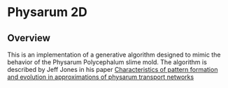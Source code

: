 # Physarum 2D

## Overview
This is an implementation of a generative algorithm designed to mimic the behavior of the Physarum Polycephalum slime mold.
The algorithm is described by Jeff Jones in his paper [Characteristics of pattern formation and evolution in approximations of physarum transport networks](https://uwe-repository.worktribe.com/output/980579)
